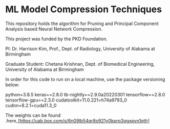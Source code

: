 # ML Model Compression Techniques
This repository holds the algorithm for Pruning and Principal Component Analysis based Neural Network Compression.

This project was funded by the PKD Foundation.

PI: Dr. Harrison Kim, Prof., Dept. of Radiology, University of Alabama at Birmingham

Graduate Student: Chetana Krishnan, Dept. of Biomedical Engineering, University of Alabama at Birmingham

In order for this code to run on a local machine, use the package versioning below:

python=3.8.5
keras==2.8.0
tb-nightly==2.9.0a20220301
tensorflow==2.8.0
tensorflow-gpu==2.3.0
cudatoolkit=11.0.221=h74a9793_0
cudnn=8.2.1=cuda11.3_0

The weights can be found .here_[https://uab.box.com/s/6n09lb54qr8o921y0kprp3qgxpvn1qth]
